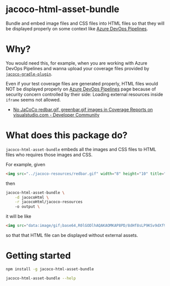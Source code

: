 # jacoco-html-asset-bundle

Bundle and embed image files and CSS files into HTML files so that they will be displayed properly on some context like [Azure DevOps Pipelines](https://azure.microsoft.com/en-us/services/devops/pipelines/).

# Why?

You would need this, for example, when you are working with Azure DevOps Pipelines and wanna upload your coverage files provided by [`jacoco-gradle-plugin`](https://docs.gradle.org/current/userguide/jacoco_plugin.html).

Even if your test coverage files are generated properly, HTML files would NOT be displayed properly on [Azure DevOps Pipelines](https://azure.microsoft.com/en-us/services/devops/pipelines/) page because of security concern controlled by their side: Loading external resources inside `iframe` seems not allowed.

- [No JaCoCo redbar.gif, greenbar.gif images in Coverage Reports on visualstudio.com - Developer Community](https://developercommunity.visualstudio.com/content/problem/312040/no-jacoco-redbargif-greenbargif-images-in-coverage.html)

# What does this package do?

`jacoco-html-asset-bundle` embeds all the images and CSS files to HTML files who requires those images and CSS.

For example, given

```html
<img src="../jacoco-resources/redbar.gif" width="8" height="10" title="6" alt="6"/>
```

then

```bash
jacoco-html-asset-bundle \
    -d jacocoHtml \
    -r jacocoHtml/jacoco-resources
    -o output \
```

it will be like

```html
<img src="data:image/gif;base64,R0lGODlhAQAKAOMKAP8PD/8dHf8sLP9KSv9dXf99ff+MjP+goP+mpv+srACtAACtAACtAACtAACtAACtACH5BAEKAA8ALAAAAAABAAoAAAQIMIxyEjJEgAgAOw==" width="8" height="10" title="6" alt="6"/>
```

so that that HTML file can be displayed without external assets.

# Getting started

```bash
npm install -g jacoco-html-asset-bundle

jacoco-html-asset-bundle --help
```
